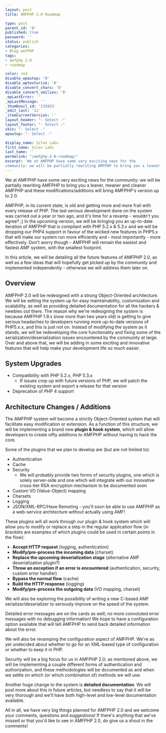 ```yaml
---
layout: post
title: AMFPHP 2.0 Roadmap

type: post
parent_id: '0'
published: true
password: ''
status: publish
categories:
- Blog amfPHP
tags:
- amfphp 2.0
- roadmap

color: red
disable_wpautop: '0'
disable_wptexturize: '0'
disable_convert_chars: '0'
disable_convert_smilies: '0'
_epLastError: ''
_epLastMessage: ''
_thumbnail_id: '135923'
_edit_last: '11'
_itemCurrentVersion: ''
layout_header: "- Select -"
layout_footer: "- Select -"
skin: "- Select -"
wpautop: "- Select -"

display_name: Silex Labs
first_name: Silex Labs
last_name: ''
permalink: "/amfphp-2-0-roadmap/"
excerpt: 'We at AMFPHP have some very exciting news for the
community: we will be partially rewriting AMFPHP to bring you a leaner, meaner and cleaner AMFPHP and these modifications/additions will bring AMFPHP''s version up to 2.0.'
---
```


We at AMFPHP have some very exciting news for the
community: we will be partially rewriting AMFPHP to bring you a leaner, meaner and cleaner AMFPHP and these modifications/additions will bring AMFPHP's version up to 2.0.

AMFPHP, in its current state, is old and getting more and more frail with every release of PHP. The last serious development done on the system was carried out a year or two ago, and it's time for a revamp - wouldn't you agree? ;) In the upcoming version, we will be bringing you an up-to-date iteration of AMFPHP that is compliant with PHP 5.2.x & 5.3.x and we will be dropping our PHP4 support in favour of the wicked new features in PHP5.x that will make our system run more efficiently and - most importantly - more effectively. Don't worry though - AMFPHP will remain the easiest and fastest AMF system, with the smallest footprint.

In this article, we will be detailing all the future features of AMFPHP 2.0, as well as a few ideas that will hopefully get picked up by the community and implemented independently - otherwise we will address them later on.

Overview
--------

AMFPHP 2.0 will be redesigned with a strong Object-Oriented architecture. We will be setting the system up for easy maintainability, customization and scalability, as well as providing detailed documentation for all the hackers & newbies out there. The reason why we're redesigning the system is because AMFPHP 1.9.x (now more than two years old) is getting to give serious headaches to developers running more up-to-date versions of PHP5.x.x, and this is just not on. Instead of modifying the system as it stands, we will be redeveloping the core functionality and fixing some of the serialization/deserialization issues encountered by the community at large. Over and above that, we will be adding in some exciting and innovative features that will help make your development life so much easier.

System Upgrades
---------------

*   Compatibility with PHP 5.2.x, PHP 5.3.x
    *   If issues crop up with future versions of PHP, we will patch the existing system and export a release for that version
*   Deprecation of PHP 4 support

Architecture Changes / Additions
--------------------------------

The AMFPHP system will become a strictly Object-Oriented system that will facilitate easy modification or extension. As a function of this structure, we will be implementing a brand new **plugin & hook system**, which will allow developers to create nifty additions to AMFPHP without having to hack the core.

Some of the plugins that we plan to develop are (but are not limited
to): 
*   Authentication
*   Cache
*   Security
    *   We will probably provide two forms of security plugins, one which is solely server-side and one which will integrate with our innovative cross-tier RSA encryption mechanism to be documented soon
*   Custom VO (Value-Object) mapping
*   Charsets
*   Logging
*   JSON/XML-RPC/Haxe Remoting - you'll soon be able to use AMFPHP as a web-service architecture without actually using AMF!

These plugins will all work through our plugin & hook system which will allow you to modify or replace a step in the regular application flow (in brackets are examples of which plugins could be used in certain points in the
flow): 
*   **Accept HTTP request** (logging, authentication)
*   **Modify/pre-process the incoming data** (charset)
*   **Replace the upcoming deserialization stage** (alternative AMF deserialization plugin?)
*   **Throw an exception if an error is encountered** (authentication, security, custom error handler)
*   **Bypass the normal flow** (cache)
*   **Build the HTTP response** (logging)
*   **Modify/pre-process the outgoing data** (VO mapping, charset)

We will also be exploring the possibility of writing a new C-based AMF serializer/deserializer to seriously improve on the speed of the system.

Detailed error messages are on the cards as well; no more convoluted error messages with no debugging information! We hope to have a configuration option available that will tell AMFPHP to send back detailed information about the error.

We will also be revamping the configuration aspect of AMFPHP. We're as yet undecided about whether to go for an XML-based type of configuration or whether to keep it in PHP.

Security will be a big focus for us in AMFPHP 2.0; as mentioned above, we will be implementing a couple different forms of authentication and authorization, and these methodologies will be documented as and when we settle on which (or which combination of) methods we will use.

Another huge change to the system is **detailed documentation**. We will post more about this in future articles, but needless to say that it will be very thorough and we'll have both high-level and low-level documentation available.

All in all, we have very big things planned for AMFPHP 2.0 and we welcome your comments, questions and suggestions! If there's anything that we've missed or that you'd like to see in AMFPHP 2.0, do give us a shout in the comments!
